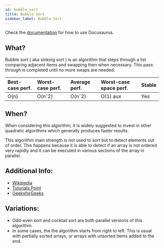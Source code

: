 ```yaml
---
id: bubble_sort
title: Bubble Sort
sidebar_label: Bubble Sort
---
```


Check the [documentation](https://docusaurus.io) for how to use Docusaurus.

## What?
Bubble sort ( aka sinking sort ) is an algorithm that steps through a list comparing adjacent items and swapping then when necessary.
This pass through is completed until no more swaps are needed.

| Best-case perf. | Worst-case perf.  | Average perf. | Worst-case space perf.  | Stable  |
| :-------------- | :---------------  | :------------ | :---------------------  | :-----  |
| O(n)            | O(nˆ2)            | O(nˆ2)        | O(1) aux                | Yes     |

## When?
When considering this algorithm, it is widely suggested to invest in other quadratic algorithms which generally produces faster results.

This algorithm main strength is not used to sort but to detect elements out of order.
This happens because it is able to detect if an array is not ordered very rapidly and it can be executed in various sections of the array in parallel.

## Additional Info:
- [Wikipedia](https://en.wikipedia.org/wiki/Bubble_sort)
- [Tutorials Point](https://www.tutorialspoint.com/data_structures_algorithms/bubble_sort_algorithm.htm)
- [GeeksforGeeks](http://www.geeksforgeeks.org/bubble-sort/)

## Variations:
- Odd-even sort and cocktail sort are both parallel versions of this algorithm.
- In some cases, the the algorithm starts from right to left. This is usual with partially sorted arrays, or arrays with unsorted items added to the end.

